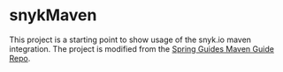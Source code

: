 # snykMaven

This project is a starting point to show usage of the snyk.io maven integration.
The project is modified from the [Spring Guides Maven Guide Repo](https://github.com/spring-guides/gs-maven).
